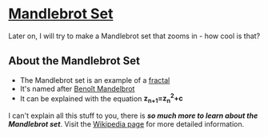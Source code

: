 # [Mandlebrot Set]()
Later on, I will try to make a Mandlebrot set that zooms in - how cool is that?
## About the Mandlebrot Set
- The Mandlebrot set is an example of a [fractal](https://en.wikipedia.org/wiki/Fractal)
- It's named after [Benoît Mandelbrot](https://en.wikipedia.org/wiki/Benoit_Mandelbrot)
- It can be explained with the equation **z<sub>n+1</sub>=z<sub>n</sub><sup>2</sup>+c**

I can't explain all this stuff to you, there is ***so much more to learn about the Mandlebrot set***. Visit the [Wikipedia page](https://en.wikipedia.org/wiki/Mandelbrot_set) for more detailed information.

